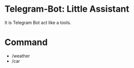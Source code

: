 # Telegram-Bot: Little Assistant 

It is Telegram Bot act like a tools.

# Command
* /weather
* /car
